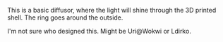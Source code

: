 This is a basic diffusor, where the light will shine through the 3D printed shell. The ring goes around the outside.

I'm not sure who designed this. Might be Uri@Wokwi or Ldirko. 